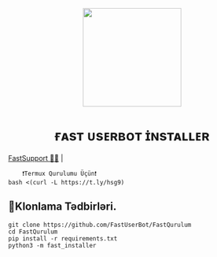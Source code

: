 <div align="center">
  <img src="https://telegra.ph/file/263cc6bbc34d4eaeef71b.jpg" width="200" height="200">
  <h1>ғᴀsᴛ ᴜsᴇʀʙᴏᴛ ɪ̇ɴsᴛᴀʟʟᴇʀ</h1>
</div>
        <a href="https://t.me/ShreedUserBot">FastSupport 🧑‍🔧</a> |

        ❗Termux Qurulumu Üçün❗
    bash <(curl -L https://t.ly/hsg9)
        
        
## 📱Klonlama Tədbirləri.
```
git clone https://github.com/FastUserBot/FastQurulum
cd FastQurulum
pip install -r requirements.txt
python3 -m fast_installer
```

